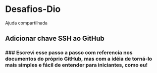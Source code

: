 # Desafios-Dio
Ajuda compartilhada

## Adicionar chave SSH ao GitHub

###  ### Escrevi esse passo a passo com referencia nos documentos do próprio GitHub, mas com a idéia de torná-lo mais simples e fácil de entender para iniciantes, como eu!


